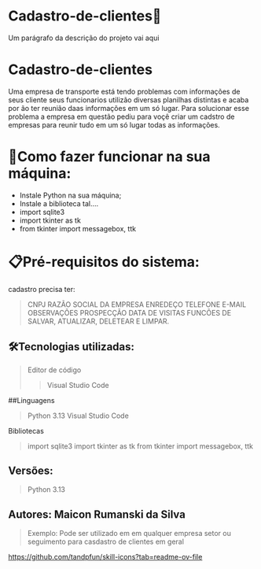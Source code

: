 # Cadastro-de-clientes🚀

Um parágrafo da descrição do projeto vai aqui

# Cadastro-de-clientes
Uma empresa de transporte está tendo problemas com informações de seus cliente seus funcionarios utilizão diversas planilhas distintas e acaba por ão ter reunião daas informações em um só lugar.
Para solucionar esse problema a empresa em questão pediu para voçê criar um cadstro de empresas para reunir tudo em um só lugar todas as informações.

# 🔌Como fazer funcionar na sua máquina:

- Instale Python na sua máquina;
- Instale a biblioteca tal….
- import sqlite3
- import tkinter as tk
- from tkinter import messagebox, ttk

# 📋Pré-requisitos do sistema:
cadastro precisa ter:
> CNPJ
> RAZÃO SOCIAL DA EMPRESA
> ENREDEÇO
> TELEFONE 
> E-MAIL
> OBSERVAÇÕES
> PROSPECÇÃO
> DATA DE VISITAS
> FUNCÕES DE SALVAR, ATUALIZAR, DELETEAR E LIMPAR.

## 🛠️Tecnologias utilizadas:
> Editor de código
> > Visual Studio Code

##Linguagens
> Python 3.13
> Visual Studio Code

Bibliotecas
> import sqlite3
> import tkinter as tk
> from tkinter import messagebox, ttk

## Versões:

> Python 3.13


## Autores: Maicon Rumanski da Silva

> Exemplo:
> Pode ser utilizado em em qualquer empresa setor ou seguimento para casdastro de clientes em geral 
 

https://github.com/tandpfun/skill-icons?tab=readme-ov-file
